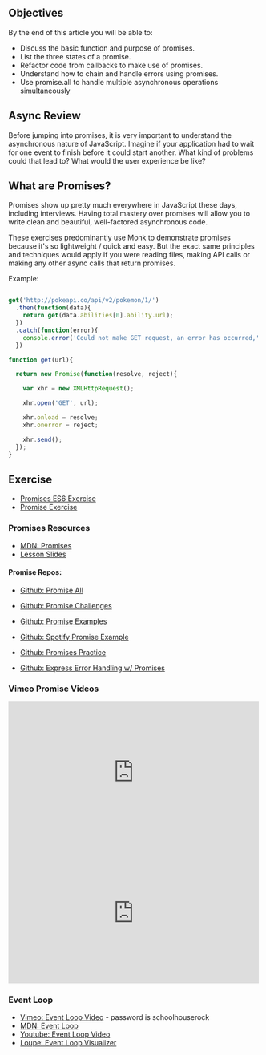 ## Objectives

By the end of this article you will be able to:

- Discuss the basic function and purpose of promises.
- List the three states of a promise.
- Refactor code from callbacks to make use of promises.
- Understand how to chain and handle errors using promises.
- Use promise.all to handle multiple asynchronous operations simultaneously


## Async Review

Before jumping into promises, it is very important to understand the asynchronous nature of JavaScript. Imagine if your application had to wait for one event to finish before it could start another. What kind of problems could that lead to? What would the user experience be like?

## What are Promises?

Promises show up pretty much everywhere in JavaScript these days, including interviews.  Having total mastery over promises will allow you to write clean and beautiful, well-factored asynchronous code.

These exercises predominantly use Monk to demonstrate promises because it's so lightweight / quick and easy.  But the exact same principles and techniques would apply if you were reading files, making API calls or making any other async calls that return promises.

Example:

```javascript

get('http://pokeapi.co/api/v2/pokemon/1/')
  .then(function(data){
    return get(data.abilities[0].ability.url);
  })
  .catch(function(error){
    console.error('Could not make GET request, an error has occurred,' error);
  })

function get(url){

  return new Promise(function(resolve, reject){

    var xhr = new XMLHttpRequest();

    xhr.open('GET', url);

    xhr.onload = resolve;
    xhr.onerror = reject;

    xhr.send();
  });
}
```


## Exercise

- [Promises ES6 Exercise](https://github.com/gSchool/promises-es6)
- [Promise Exercise](https://github.com/gSchool/promise-exercise)


### Promises Resources

- [MDN: Promises](https://developer.mozilla.org/en-US/docs/Web/JavaScript/Reference/Global_Objects/Promise)
- [Lesson Slides](https://docs.google.com/presentation/d/1ehfrCZ9hpc601dkfXUz7TzrDpSOn_VHuKflOumTasVI/edit?usp=sharing)

#### Promise Repos:

- [Github: Promise All](https://github.com/gSchool/promise-all)
- [Github: Promise Challenges](https://github.com/gSchool/promise-challenges)
- [Github: Promise Examples](https://github.com/gSchool/js-promise-examples)
- [Github: Spotify Promise Example](https://github.com/gSchool/spotify-promises-example)
- [Github: Promises Practice](https://github.com/gSchool/post-assessment-promises-practice)

- [Github: Express Error Handling w/ Promises](https://github.com/gSchool/error-handling-in-node-express-promises)


### Vimeo Promise Videos

<iframe src="https://player.vimeo.com/video/136801594?byline=0&portrait=0" width="500" height="281" frameborder="0" webkitallowfullscreen mozallowfullscreen allowfullscreen></iframe>

<iframe src="https://player.vimeo.com/video/136900546?byline=0&portrait=0" width="500" height="281" frameborder="0" webkitallowfullscreen mozallowfullscreen allowfullscreen></iframe>

### Event Loop

- [Vimeo: Event Loop Video](https://vimeo.com/134061121) - password is schoolhouserock
- [MDN: Event Loop](https://developer.mozilla.org/en-US/docs/Web/JavaScript/EventLoop)
- [Youtube: Event Loop Video](https://www.youtube.com/watch?v=8aGhZQkoFbQ)
- [Loupe: Event Loop Visualizer](http://latentflip.com/loupe/)
